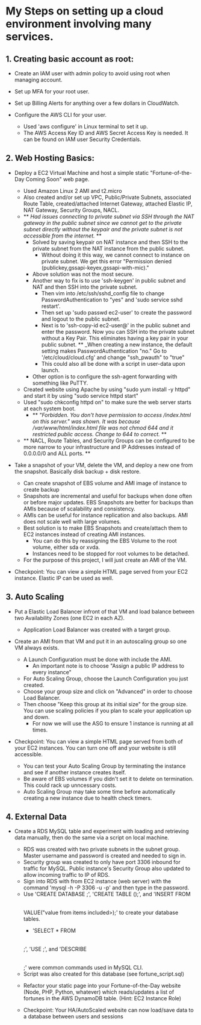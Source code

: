 # My Steps on setting up a cloud environment involving many services.

## 1. Creating basic account as root:

- Create an IAM user with admin policy to avoid using root when managing account.

- Set up MFA for your root user.

- Set up Billing Alerts for anything over a few dollars in CloudWatch.

- Configure the AWS CLI for your user. 
    - Used 'aws configure' in Linux terminal to set it up.
    - The AWS Access Key ID and AWS Secret Access Key is needed. It can be found on IAM user Security Credentials.

## 2. Web Hosting Basics:

- Deploy a EC2 Virtual Machine and host a simple static "Fortune-of-the-Day Coming Soon" web page.
    - Used Amazon Linux 2 AMI and t2.micro
    - Also created and/or set up VPC, Public/Private Subnets, associated Route Table, created/attached Internet Gateway, attached Elastic IP, NAT Gateway, Security Groups, NACL.
    - ** _Had issues connecting to private subnet via SSH through the NAT gateway in the public subnet since we cannot get to the private subnet directly without the keypair and the private subnet is not accessible from the internet._ **
        - Solved by saving keypair on NAT instance and then SSH to the private subnet from the NAT instance from the public subnet.
            - Without doing it this way, we cannot connect to instance on private subnet. We get this error "Permission denied (publickey,gssapi-keyex,gssapi-with-mic)."
        - Above solution was not the most secure. 
        - Another way to fix is to use 'ssh-keygen' in public subnet and NAT and then SSH into the private subnet.
            - Then vim into /etc/ssh/sshd_config file to change PasswordAuthentication to "yes" and 'sudo service sshd restart'.
            - Then set up 'sudo passwd ec2-user' to create the password and logout to the public subnet.
            - Next is to 'ssh-copy-id ec2-user@<ip address of subnet>' in the public subnet and enter the password. Now you can SSH into the private subnet without a Key Pair. This eliminates having a key pair in your public subnet.
            ** _When creating a new instance, the default setting makes PasswordAuthentication "no." Go to '/etc/cloud/cloud.cfg' and change "ssh_pwauth" to "true"
            - This could also all be done with a script in user-data upon launch.
        - Other option is to configure the ssh-agent forwarding with something like PuTTY.
    - Created website using Apache by using "sudo yum install -y httpd" and start it by using "sudo service httpd start"
    - Used "sudo chkconfig httpd on" to make sure the web server starts at each system boot.
        - ** _"Forbidden. You don't have permission to access /index.html on this server." was shown. It was because /var/www/html/index.html file was not chmod 644 and it restricted public access. Change to 644 to correct._ **
    - ** NACL, Route Tables, and Security Groups can be configured to be more narrow to your infrastructure and IP Addresses instead of 0.0.0.0/0 and ALL ports. **

- Take a snapshot of your VM, delete the VM, and deploy a new one from the snapshot. Basically disk backup + disk restore.
    - Can create snapshot of EBS volume and AMI image of instance to create backup
    - Snapshots are incremental and useful for backups when done often or before major updates. EBS Snapshots are better for backups than AMIs because of scalability and consistency.
    - AMIs can be useful for instance replication and also backups. AMI does not scale well with large volumes.
    - Best solution is to make EBS Snapshots and create/attach them to EC2 instances instead of creating AMI instances.
        - You can do this by reassigning the EBS Volume to the root volume, either sda or xvda.
        - Instances need to be stopped for root volumes to be detached.
    - For the purpose of this project, I will just create an AMI of the VM.

- Checkpoint: You can view a simple HTML page served from your EC2 instance. Elastic IP can be used as well.

## 3. Auto Scaling

- Put a Elastic Load Balancer infront of that VM and load balance between two Availability Zones (one EC2 in each AZ).
    - Application Load Balancer was created with a target group.

- Create an AMI from that VM and put it in an autoscaling group so one VM always exists.
    - A Launch Configuration must be done with include the AMI. 
        - An important note is to choose "Assign a public IP address to every instance"
    - For Auto Scaling Group, choose the Launch Configuration you just created.
    - Choose your group size and click on "Advanced" in order to choose Load Balancer.
    - Then choose "Keep this group at its initial size" for the group size. You can use scaling policies if you plan to scale your application up and down.
        - For now we will use the ASG to ensure 1 instance is running at all times.

- Checkpoint: You can view a simple HTML page served from both of your EC2 instances. You can turn one off and your website is still accessible.
    - You can test your Auto Scaling Group by terminating the instance and see if another instance creates itself.
    - Be aware of EBS volumes if you didn't set it to delete on termination. This could rack up unncessary costs.
    - Auto Scaling Group may take some time before automatically creating a new instance due to health check timers.

## 4. External Data

- Create a RDS MySQL table and experiment with loading and retrieving data manually, then do the same via a script on local machine.
    - RDS was created with two private subnets in the subnet group. Master username and password is created and needed to sign in.
    - Security group was created to only have port 3306 inbound for traffic for MySQL. Public instance's Security Group also updated to allow incoming traffic to IP of RDS.
    - Sign into RDS with from EC2 instance (web server) with the command 'mysql -h <RDS endpoint> -P 3306 -u <master username> -p' and then type in the password.
    - Use 'CREATE DATABASE <db name>;', 'CREATE TABLE <table name> (<items included>);', and 'INSERT FROM <table name> VALUE("value from items included>);' to create your database tables.
        - 'SELECT * FROM <table name>;', 'USE <database>;', and 'DESCRIBE <table name>;' were common commands used in MySQL CLI.
    - Script was also created for this database (see fortune_script.sql)

- Refactor your static page into your Fortune-of-the-Day website (Node, PHP, Python, whatever) which reads/updates a list of fortunes in the AWS DynamoDB table. (Hint: EC2 Instance Role)

- Checkpoint: Your HA/AutoScaled website can now load/save data to a database between users and sessions
